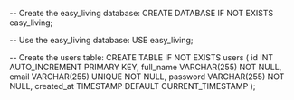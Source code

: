 -- Create the easy_living database:
CREATE DATABASE IF NOT EXISTS easy_living;

 -- Use the easy_living database:
 USE easy_living; 
 
-- Create the users table:
CREATE TABLE IF NOT EXISTS users ( id INT AUTO_INCREMENT PRIMARY KEY, full_name VARCHAR(255) NOT NULL, email VARCHAR(255) UNIQUE NOT NULL, password VARCHAR(255) NOT NULL, created_at TIMESTAMP DEFAULT CURRENT_TIMESTAMP );

